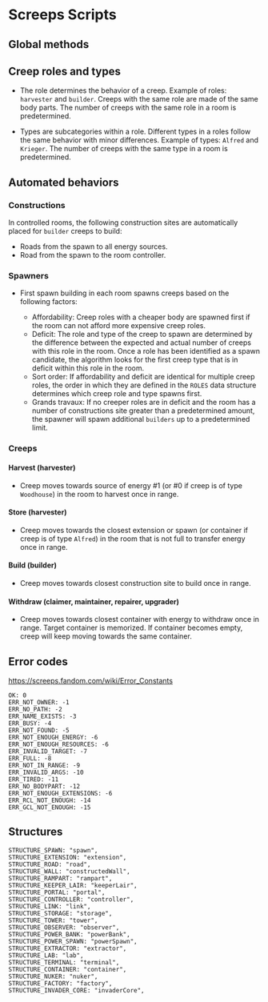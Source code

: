 # Screeps Scripts

## Global methods

## Creep roles and types

-   The role determines the behavior of a creep. Example of roles: `harvester` and `builder`. Creeps with the same role are made of the same body parts. The number of creeps with the same role in a room is predetermined.

-   Types are subcategories within a role. Different types in a roles follow the same behavior with minor differences. Example of types: `Alfred` and `Krieger`. The number of creeps with the same type in a room is predetermined.

## Automated behaviors

### Constructions

In controlled rooms, the following construction sites are automatically placed for `builder` creeps to build:

-   Roads from the spawn to all energy sources.
-   Road from the spawn to the room controller.

### Spawners

-   First spawn building in each room spawns creeps based on the following factors:

    -   Affordability: Creep roles with a cheaper body are spawned first if the room can not afford more expensive creep roles.
    -   Deficit: The role and type of the creep to spawn are determined by the difference between the expected and actual number of creeps with this role in the room. Once a role has been identified as a spawn candidate, the algorithm looks for the first creep type that is in deficit within this role in the room.
    -   Sort order: If affordability and deficit are identical for multiple creep roles, the order in which they are defined in the `ROLES` data structure determines which creep role and type spawns first.
    -   Grands travaux: If no creeper roles are in deficit and the room has a number of constructions site greater than a predetermined amount, the spawner will spawn additional `builders` up to a predetermined limit.

### Creeps

#### Harvest (harvester)

-   Creep moves towards source of energy #1 (or #0 if creep is of type `Woodhouse`) in the room to harvest once in range.

#### Store (harvester)

-   Creep moves towards the closest extension or spawn (or container if creep is of type `Alfred`) in the room that is not full to transfer energy once in range.

#### Build (builder)

-   Creep moves towards closest construction site to build once in range.

#### Withdraw (claimer, maintainer, repairer, upgrader)

-   Creep moves towards closest container with energy to withdraw once in range. Target container is memorized. If container becomes empty, creep will keep moving towards the same container.

## Error codes

https://screeps.fandom.com/wiki/Error_Constants

```
OK: 0
ERR_NOT_OWNER: -1
ERR_NO_PATH: -2
ERR_NAME_EXISTS: -3
ERR_BUSY: -4
ERR_NOT_FOUND: -5
ERR_NOT_ENOUGH_ENERGY: -6
ERR_NOT_ENOUGH_RESOURCES: -6
ERR_INVALID_TARGET: -7
ERR_FULL: -8
ERR_NOT_IN_RANGE: -9
ERR_INVALID_ARGS: -10
ERR_TIRED: -11
ERR_NO_BODYPART: -12
ERR_NOT_ENOUGH_EXTENSIONS: -6
ERR_RCL_NOT_ENOUGH: -14
ERR_GCL_NOT_ENOUGH: -15
```

## Structures

```
STRUCTURE_SPAWN: "spawn",
STRUCTURE_EXTENSION: "extension",
STRUCTURE_ROAD: "road",
STRUCTURE_WALL: "constructedWall",
STRUCTURE_RAMPART: "rampart",
STRUCTURE_KEEPER_LAIR: "keeperLair",
STRUCTURE_PORTAL: "portal",
STRUCTURE_CONTROLLER: "controller",
STRUCTURE_LINK: "link",
STRUCTURE_STORAGE: "storage",
STRUCTURE_TOWER: "tower",
STRUCTURE_OBSERVER: "observer",
STRUCTURE_POWER_BANK: "powerBank",
STRUCTURE_POWER_SPAWN: "powerSpawn",
STRUCTURE_EXTRACTOR: "extractor",
STRUCTURE_LAB: "lab",
STRUCTURE_TERMINAL: "terminal",
STRUCTURE_CONTAINER: "container",
STRUCTURE_NUKER: "nuker",
STRUCTURE_FACTORY: "factory",
STRUCTURE_INVADER_CORE: "invaderCore",
```
